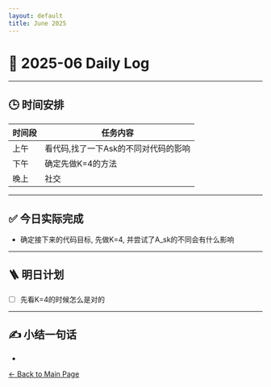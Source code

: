 ```yaml
---
layout: default
title: June 2025
---
```


# 📅 2025-06  Daily Log



---
## 🕒 时间安排

| 时间段 | 任务内容 |
|--------|----------| 
| 上午 |看代码,找了一下Ask的不同对代码的影响|
| 下午 | 确定先做K=4的方法| 
| 晚上 | 社交|



---

## ✅ 今日实际完成

- 确定接下来的代码目标, 先做K=4, 并尝试了A_sk的不同会有什么影响
  
---


## 🪜 明日计划
- [ ] 先看K=4的时候怎么是对的




---

## ✍️ 小结一句话
- 


[← Back to Main Page](/index.md)
 

